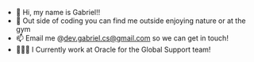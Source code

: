 - 👋 Hi, my name is Gabriel!!
- 👀 Out side of coding you can find me outside enjoying nature or at the gym
- 📫 Email me @dev.gabriel.cs@gmail.com so we can get in touch! 
- 🧑🏻‍💻 I Currently work at Oracle for the Global Support team! 
